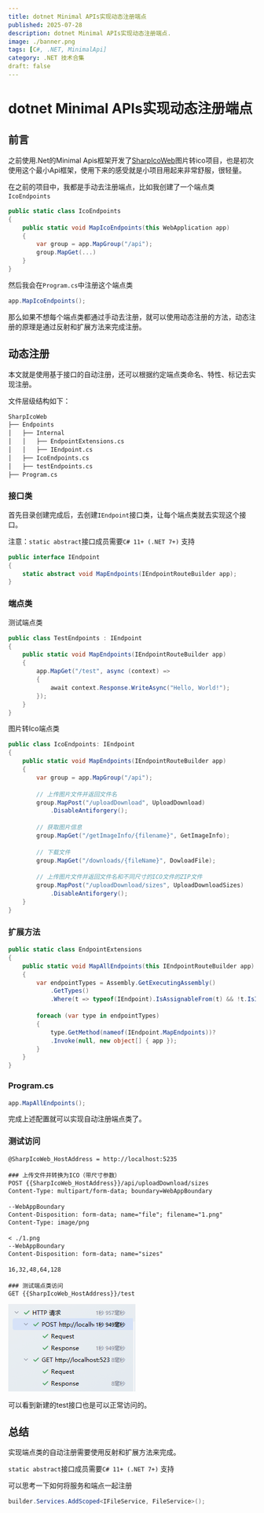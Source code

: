 ```yaml
---
title: dotnet Minimal APIs实现动态注册端点
published: 2025-07-28
description: dotnet Minimal APIs实现动态注册端点.
image: ./banner.png
tags: [C#, .NET, MinimalApi]
category: .NET 技术合集
draft: false
---
```


# dotnet Minimal APIs实现动态注册端点

## 前言

之前使用.Net的Minimal Apis框架开发了[SharpIcoWeb](https://github.com/ZyPLJ/SharpIcoWeb)图片转ico项目，也是初次使用这个最小Api框架，使用下来的感受就是小项目用起来非常舒服，很轻量。

在之前的项目中，我都是手动去注册端点，比如我创建了一个端点类`IcoEndpoints`

```c#
public static class IcoEndpoints
{
    public static void MapIcoEndpoints(this WebApplication app)
    {
        var group = app.MapGroup("/api");
        group.MapGet(...)
    }
}
```

然后我会在`Program.cs`中注册这个端点类

```c#
app.MapIcoEndpoints();
```

那么如果不想每个端点类都通过手动去注册，就可以使用动态注册的方法，动态注册的原理是通过反射和扩展方法来完成注册。

## 动态注册

本文就是使用基于接口的自动注册，还可以根据约定端点类命名、特性、标记去实现注册。

文件层级结构如下：

```markdown
SharpIcoWeb
├── Endpoints
│   ├── Internal
│   │   ├── EndpointExtensions.cs
│   │   ├── IEndpoint.cs
│   ├── IcoEndpoints.cs
│   ├── testEndpoints.cs
├── Program.cs
```

### 接口类

首先目录创建完成后，去创建`IEndpoint`接口类，让每个端点类就去实现这个接口。

注意：`static abstract`接口成员需要`C# 11+ (.NET 7+)` 支持

```c#
public interface IEndpoint
{ 
    static abstract void MapEndpoints(IEndpointRouteBuilder app);
}
```

### 端点类

测试端点类

```c#
public class TestEndpoints : IEndpoint
{
    public static void MapEndpoints(IEndpointRouteBuilder app)
    {
        app.MapGet("/test", async (context) =>
        {
            await context.Response.WriteAsync("Hello, World!");
        });
    }
}
```

图片转Ico端点类

```C#
public class IcoEndpoints: IEndpoint
{
    public static void MapEndpoints(IEndpointRouteBuilder app)
    {
        var group = app.MapGroup("/api");

        // 上传图片文件并返回文件名
        group.MapPost("/uploadDownload", UploadDownload)
            .DisableAntiforgery();

        // 获取图片信息
        group.MapGet("/getImageInfo/{filename}", GetImageInfo);

        // 下载文件
        group.MapGet("/downloads/{fileName}", DowloadFile);

        // 上传图片文件并返回文件名和不同尺寸的ICO文件的ZIP文件
        group.MapPost("/uploadDownload/sizes", UploadDownloadSizes)
            .DisableAntiforgery();
    }
}
```

### 扩展方法

```c#
public static class EndpointExtensions
{
    public static void MapAllEndpoints(this IEndpointRouteBuilder app)
    {
        var endpointTypes = Assembly.GetExecutingAssembly()
            .GetTypes()
            .Where(t => typeof(IEndpoint).IsAssignableFrom(t) && !t.IsInterface && !t.IsAbstract);

        foreach (var type in endpointTypes)
        {
            type.GetMethod(nameof(IEndpoint.MapEndpoints))?
            .Invoke(null, new object[] { app });
        }
    }
}
```

### Program.cs

```C#
app.MapAllEndpoints();
```

完成上述配置就可以实现自动注册端点类了。

### 测试访问

```http
@SharpIcoWeb_HostAddress = http://localhost:5235

### 上传文件并转换为ICO（带尺寸参数）
POST {{SharpIcoWeb_HostAddress}}/api/uploadDownload/sizes
Content-Type: multipart/form-data; boundary=WebAppBoundary

--WebAppBoundary
Content-Disposition: form-data; name="file"; filename="1.png"
Content-Type: image/png

< ./1.png
--WebAppBoundary
Content-Disposition: form-data; name="sizes"

16,32,48,64,128

### 测试端点类访问
GET {{SharpIcoWeb_HostAddress}}/test

```

![](1.png)

可以看到新建的test接口也是可以正常访问的。

## 总结

实现端点类的自动注册需要使用反射和扩展方法来完成。

`static abstract`接口成员需要`C# 11+ (.NET 7+)` 支持

可以思考一下如何将服务和端点一起注册

```c#
builder.Services.AddScoped<IFileService, FileService>();
```